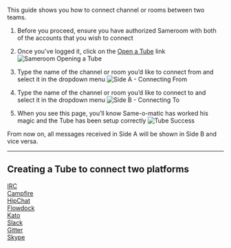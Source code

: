 This guide shows you how to connect channel or rooms between two teams.

1. Before you proceed, ensure you have authorized Sameroom with both of the accounts that you wish to connect

2. Once you've logged it, click on the <a href="https://sameroom.io/open-a-tube" target="_blank">Open a Tube</a> link![Sameroom Opening a Tube](https://in.kato.im/e021132e67acf994d191a885ced37b56ca5155564db4a5d9d30146245ce6252/Sameroom%20Open%20Tube.png)


3. Type the name of the channel or room you’d like to connect from and select it in the dropdown menu
![Side A - Connecting From](https://in.kato.im/92a0ee76d12d66d157ac423ded74b505d7f6346a51078597f66cd88080b217db/Sameroom%20Create%20Tube%20Side%20A%20copy.png)

4. Type the name of the channel or room you’d like to connect to and select it in the dropdown menu
![Side B - Connecting To](https://in.kato.im/c4165374685fbc568c4ce5978ef1cbe531b1e5538df511480af925034d7308c/Sameroom%20Create%20Tube%20Side%20B%20copy.png)

5. When you see this page, you’ll know Same-o-matic has worked his magic and the Tube has been setup correctly
![Tube Success](https://in.kato.im/3355fd0f56485c30d10f5e7062eeff175482f1e16a3baa86c4e297ce3be2d27/Sameroom%20Skype%20Tube%20Success%20copy%20%281%29.png)

From now on, all messages received in Side A will be shown in Side B and vice versa.


---

## Creating a Tube to connect two platforms

[IRC](/getting-started/en/connecting-two-chat-teams/irc)  
[Campfire](/getting-started/en/connecting-two-chat-teams/campfire)  
[HipChat](/getting-started/en/connecting-two-chat-teams/hipchat)  
[Flowdock](/getting-started/en/connecting-two-chat-teams/flowdock)  
[Kato](/getting-started/en/connecting-two-chat-teams/kato)  
[Slack](/getting-started/en/connecting-two-chat-teams/slack)  
[Gitter](/getting-started/en/connecting-two-chat-teams/gitter)  
[Skype](/getting-started/en/connecting-two-chat-teams/skype)
